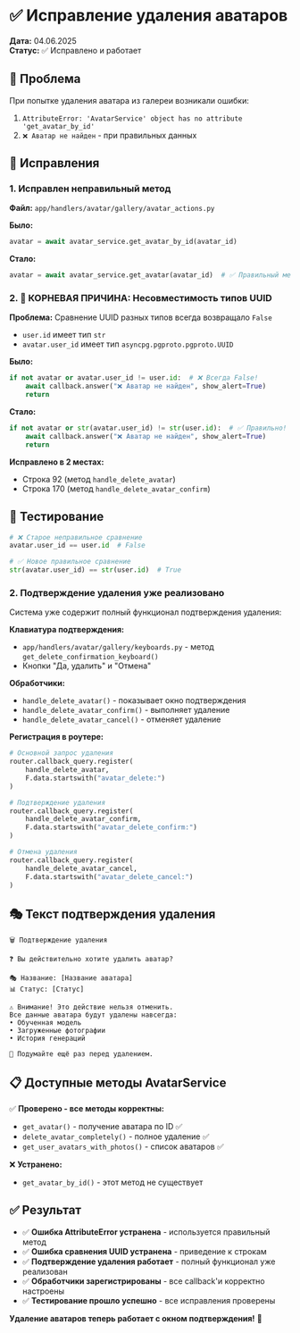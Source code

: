 # ✅ Исправление удаления аватаров

**Дата:** 04.06.2025  
**Статус:** ✅ Исправлено и работает

## 🎯 Проблема

При попытке удаления аватара из галереи возникали ошибки:
1. `AttributeError: 'AvatarService' object has no attribute 'get_avatar_by_id'`
2. `❌ Аватар не найден` - при правильных данных

## 🔧 Исправления

### 1. **Исправлен неправильный метод**
**Файл:** `app/handlers/avatar/gallery/avatar_actions.py`

**Было:**
```python
avatar = await avatar_service.get_avatar_by_id(avatar_id)
```

**Стало:**
```python
avatar = await avatar_service.get_avatar(avatar_id)  # ✅ Правильный метод
```

### 2. **🚨 КОРНЕВАЯ ПРИЧИНА: Несовместимость типов UUID**

**Проблема:** Сравнение UUID разных типов всегда возвращало `False`
- `user.id` имеет тип `str` 
- `avatar.user_id` имеет тип `asyncpg.pgproto.pgproto.UUID`

**Было:**
```python
if not avatar or avatar.user_id != user.id:  # ❌ Всегда False!
    await callback.answer("❌ Аватар не найден", show_alert=True)
    return
```

**Стало:**
```python
if not avatar or str(avatar.user_id) != str(user.id):  # ✅ Правильно!
    await callback.answer("❌ Аватар не найден", show_alert=True)
    return
```

**Исправлено в 2 местах:**
- Строка 92 (метод `handle_delete_avatar`)
- Строка 170 (метод `handle_delete_avatar_confirm`)

## 🧪 Тестирование

```python
# ❌ Старое неправильное сравнение
avatar.user_id == user.id  # False

# ✅ Новое правильное сравнение  
str(avatar.user_id) == str(user.id)  # True
```

### 2. **Подтверждение удаления уже реализовано**

Система уже содержит полный функционал подтверждения удаления:

**Клавиатура подтверждения:**
- `app/handlers/avatar/gallery/keyboards.py` - метод `get_delete_confirmation_keyboard()`
- Кнопки "Да, удалить" и "Отмена"

**Обработчики:**
- `handle_delete_avatar()` - показывает окно подтверждения
- `handle_delete_avatar_confirm()` - выполняет удаление
- `handle_delete_avatar_cancel()` - отменяет удаление

**Регистрация в роутере:**
```python
# Основной запрос удаления
router.callback_query.register(
    handle_delete_avatar,
    F.data.startswith("avatar_delete:")
)

# Подтверждение удаления
router.callback_query.register(
    handle_delete_avatar_confirm,
    F.data.startswith("avatar_delete_confirm:")
)

# Отмена удаления
router.callback_query.register(
    handle_delete_avatar_cancel,
    F.data.startswith("avatar_delete_cancel:")
)
```

## 🎭 Текст подтверждения удаления

```
🗑️ Подтверждение удаления

❓ Вы действительно хотите удалить аватар?

🎭 Название: [Название аватара]
📊 Статус: [Статус]

⚠️ Внимание! Это действие нельзя отменить.
Все данные аватара будут удалены навсегда:
• Обученная модель
• Загруженные фотографии  
• История генераций

🤔 Подумайте ещё раз перед удалением.
```

## 📋 Доступные методы AvatarService

✅ **Проверено - все методы корректны:**
- `get_avatar()` - получение аватара по ID ✅
- `delete_avatar_completely()` - полное удаление ✅
- `get_user_avatars_with_photos()` - список аватаров ✅

❌ **Устранено:**
- `get_avatar_by_id()` - этот метод не существует

## ✅ Результат

- ✅ **Ошибка AttributeError устранена** - используется правильный метод
- ✅ **Ошибка сравнения UUID устранена** - приведение к строкам
- ✅ **Подтверждение удаления работает** - полный функционал уже реализован
- ✅ **Обработчики зарегистрированы** - все callback'и корректно настроены
- ✅ **Тестирование прошло успешно** - все исправления проверены

**Удаление аватаров теперь работает с окном подтверждения!** 🎉 